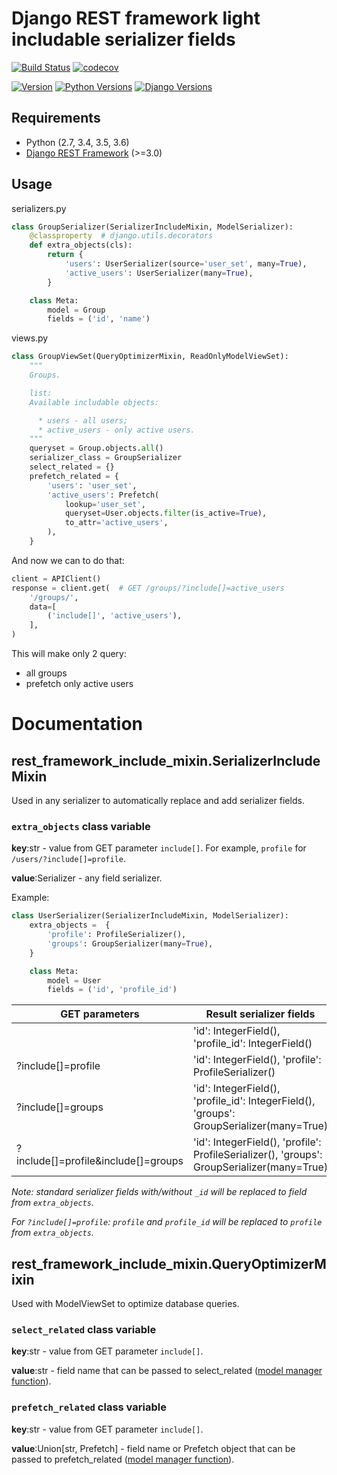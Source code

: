 # Django REST framework light includable serializer fields

[![Build Status](https://travis-ci.com/art1415926535/django-rest-framework-include-mixin.svg?branch=master)](https://travis-ci.com/art1415926535/django-rest-framework-include-mixin)
[![codecov](https://codecov.io/gh/art1415926535/django-rest-framework-include-mixin/branch/master/graph/badge.svg)](https://codecov.io/gh/art1415926535/django-rest-framework-include-mixin)


[![Version](https://img.shields.io/pypi/v/djangorestframework-include-mixin.svg)](https://pypi.org/project/djangorestframework-include-mixin/)
[![Python Versions](https://img.shields.io/pypi/pyversions/djangorestframework-include-mixin.svg)](https://pypi.org/project/djangorestframework-include-mixin/)
[![Django Versions](https://img.shields.io/pypi/djversions/djangorestframework-include-mixin.svg)](https://pypi.org/project/djangorestframework-include-mixin/)


## Requirements
* Python (2.7, 3.4, 3.5, 3.6)
* [Django REST Framework](https://github.com/encode/django-rest-framework) (>=3.0)


## Usage
serializers.py
```python
class GroupSerializer(SerializerIncludeMixin, ModelSerializer):
    @classproperty  # django.utils.decorators
    def extra_objects(cls):
        return {
            'users': UserSerializer(source='user_set', many=True),
            'active_users': UserSerializer(many=True),
        }

    class Meta:
        model = Group
        fields = ('id', 'name')
```

views.py
```python
class GroupViewSet(QueryOptimizerMixin, ReadOnlyModelViewSet):
    """
    Groups.

    list:
    Available includable objects:

      * users - all users;
      * active_users - only active users.
    """
    queryset = Group.objects.all()
    serializer_class = GroupSerializer
    select_related = {}
    prefetch_related = {
        'users': 'user_set',
        'active_users': Prefetch(
            lookup='user_set',
            queryset=User.objects.filter(is_active=True),
            to_attr='active_users',
        ),
    }
```

And now we can to do that:

```python
client = APIClient()
response = client.get(  # GET /groups/?include[]=active_users
    '/groups/',
    data=[
        ('include[]', 'active_users'),
    ],
)
```

This will make only 2 query: 
 * all groups
 * prefetch only active users

# Documentation
## rest_framework_include_mixin.SerializerIncludeMixin

Used in any serializer to automatically replace and add serializer fields.

### `extra_objects` class variable

**key**:str - value from GET parameter `include[]`.
For example, `profile` for `/users/?include[]=profile`.

**value**:Serializer - any field serializer.

Example:
```python
class UserSerializer(SerializerIncludeMixin, ModelSerializer):
    extra_objects =  {
        'profile': ProfileSerializer(),
        'groups': GroupSerializer(many=True),
    }

    class Meta:
        model = User
        fields = ('id', 'profile_id')
```

| GET parameters                      | Result serializer fields                                                                   |
|-------------------------------------|--------------------------------------------------------------------------------------------|
|                                     | 'id': IntegerField(), 'profile_id': IntegerField()                                         |
| ?include[]=profile                  | 'id': IntegerField(), 'profile': ProfileSerializer()                                       |
| ?include[]=groups                   | 'id': IntegerField(), 'profile_id': IntegerField(), 'groups': GroupSerializer(many=True)   |
| ?include[]=profile&include[]=groups | 'id': IntegerField(), 'profile': ProfileSerializer(), 'groups': GroupSerializer(many=True) |

*Note: standard serializer fields with/without `_id` will be replaced to field from `extra_objects`.*

*For `?include[]=profile`: `profile` and `profile_id` will be replaced to `profile` from `extra_objects`.*


## rest_framework_include_mixin.QueryOptimizerMixin

Used with ModelViewSet to optimize database queries.

### `select_related` class variable
**key**:str - value from GET parameter `include[]`.

**value**:str - field name that can be passed to select_related ([model manager function](https://docs.djangoproject.com/en/2.1/ref/models/querysets/#select-related)).

### `prefetch_related` class variable
**key**:str - value from GET parameter `include[]`.

**value**:Union[str, Prefetch] - field name or Prefetch object that can be passed to prefetch_related ([model manager function](https://docs.djangoproject.com/en/2.1/ref/models/querysets/#prefetch-related)).

